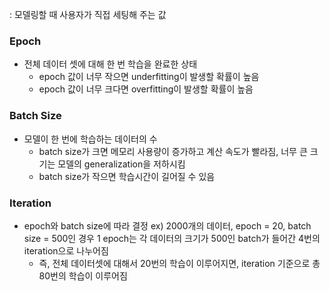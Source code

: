 : 모델링할 때 사용자가 직접 세팅해 주는 값

### Epoch
- 전체 데이터 셋에 대해 한 번 학습을 완료한 상태
	- epoch 값이 너무 작으면 underfitting이 발생할 확률이 높음
	- epoch 값이 너무 크다면 overfitting이 발생할 확률이 높음

### Batch Size
- 모델이 한 번에 학습하는 데이터의 수
	- batch size가 크면 메모리 사용량이 증가하고 계산 속도가 빨라짐, 너무 큰 크기는 모델의 generalization을 저하시킴
	- batch size가 작으면 학습시간이 길어질 수 있음
### Iteration
- epoch와 batch size에 따라 결정
	ex) 2000개의 데이터, epoch = 20, batch size = 500인 경우 1 epoch는 각 데이터의 크기가 500인 batch가 들어간 4번의 iteration으로 나누어짐
	- 즉, 전체 데이터셋에 대해서 20번의 학습이 이루어지면, iteration 기준으로 총 80번의 학습이 이루어짐

